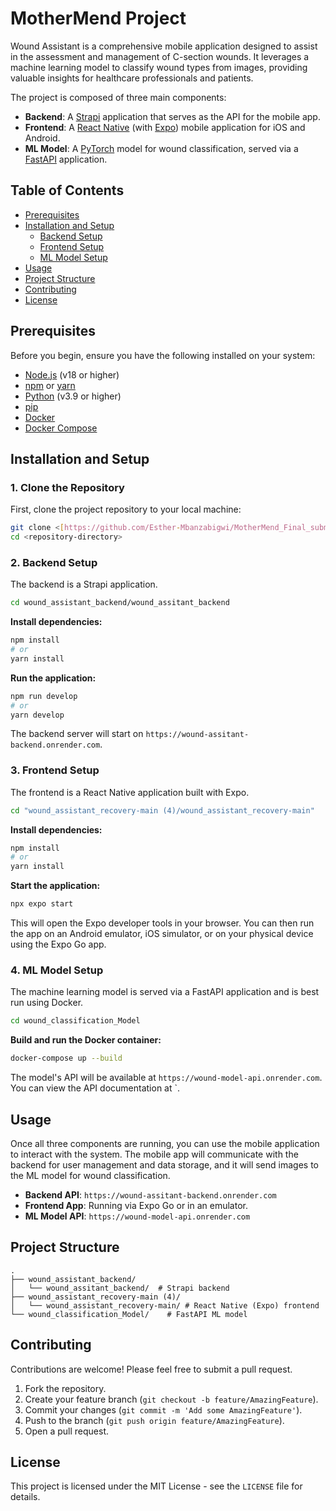 #  MotherMend Project

Wound Assistant is a comprehensive mobile application designed to assist in the assessment and management of C-section wounds. It leverages a machine learning model to classify wound types from images, providing valuable insights for healthcare professionals and patients.

The project is composed of three main components:

- **Backend**: A [Strapi](https://strapi.io/) application that serves as the API for the mobile app.
- **Frontend**: A [React Native](https://reactnative.dev/) (with [Expo](https://expo.dev/)) mobile application for iOS and Android.
- **ML Model**: A [PyTorch](https://pytorch.org/) model for wound classification, served via a [FastAPI](https://fastapi.tiangolo.com/) application.

## Table of Contents

- [Prerequisites](#prerequisites)
- [Installation and Setup](#installation-and-setup)
  - [Backend Setup](#backend-setup)
  - [Frontend Setup](#frontend-setup)
  - [ML Model Setup](#ml-model-setup)
- [Usage](#usage)
- [Project Structure](#project-structure)
- [Contributing](#contributing)
- [License](#license)

## Prerequisites

Before you begin, ensure you have the following installed on your system:

- [Node.js](https://nodejs.org/) (v18 or higher)
- [npm](https://www.npmjs.com/) or [yarn](https://yarnpkg.com/)
- [Python](https://www.python.org/) (v3.9 or higher)
- [pip](https://pip.pypa.io/en/stable/)
- [Docker](https://www.docker.com/get-started)
- [Docker Compose](https://docs.docker.com/compose/install/)

## Installation and Setup

### 1. Clone the Repository

First, clone the project repository to your local machine:

```bash
git clone <[https://github.com/Esther-Mbanzabigwi/MotherMend_Final_submission.git](https://github.com/Esther-Mbanzabigwi/MotherMend_Final_submission.git)>
cd <repository-directory>
```

### 2. Backend Setup

The backend is a Strapi application.

```bash
cd wound_assistant_backend/wound_assitant_backend
```

**Install dependencies:**

```bash
npm install
# or
yarn install
```

**Run the application:**

```bash
npm run develop
# or
yarn develop
```

The backend server will start on `https://wound-assitant-backend.onrender.com`.

### 3. Frontend Setup

The frontend is a React Native application built with Expo.

```bash
cd "wound_assistant_recovery-main (4)/wound_assistant_recovery-main"
```

**Install dependencies:**

```bash
npm install
# or
yarn install
```

**Start the application:**

```bash
npx expo start
```

This will open the Expo developer tools in your browser. You can then run the app on an Android emulator, iOS simulator, or on your physical device using the Expo Go app.

### 4. ML Model Setup

The machine learning model is served via a FastAPI application and is best run using Docker.

```bash
cd wound_classification_Model
```

**Build and run the Docker container:**

```bash
docker-compose up --build
```

The model's API will be available at `https://wound-model-api.onrender.com`. You can view the API documentation at `.

## Usage

Once all three components are running, you can use the mobile application to interact with the system. The mobile app will communicate with the backend for user management and data storage, and it will send images to the ML model for wound classification.

- **Backend API**: `https://wound-assitant-backend.onrender.com`
- **Frontend App**: Running via Expo Go or in an emulator.
- **ML Model API**: `https://wound-model-api.onrender.com`

## Project Structure

```
.
├── wound_assistant_backend/
│   └── wound_assitant_backend/  # Strapi backend
├── wound_assistant_recovery-main (4)/
│   └── wound_assistant_recovery-main/ # React Native (Expo) frontend
└── wound_classification_Model/    # FastAPI ML model
```

## Contributing

Contributions are welcome! Please feel free to submit a pull request.

1. Fork the repository.
2. Create your feature branch (`git checkout -b feature/AmazingFeature`).
3. Commit your changes (`git commit -m 'Add some AmazingFeature'`).
4. Push to the branch (`git push origin feature/AmazingFeature`).
5. Open a pull request.

## License

This project is licensed under the MIT License - see the `LICENSE` file for details.
